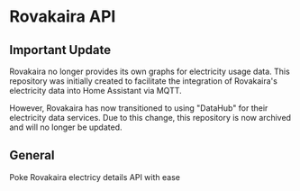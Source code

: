 # Rovakaira API

## Important Update

Rovakaira no longer provides its own graphs for electricity usage data. This repository was initially created to facilitate the integration of Rovakaira's electricity data into Home Assistant via MQTT.

However, Rovakaira has now transitioned to using "DataHub" for their electricity data services. Due to this change, this repository is now archived and will no longer be updated.


## General

Poke Rovakaira electricy details API with ease